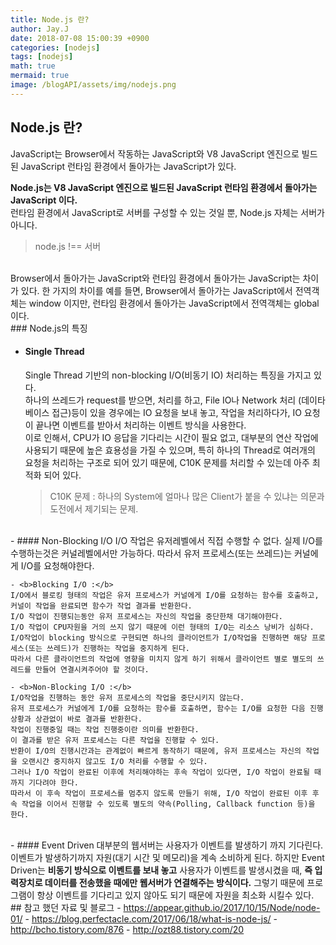 ```yaml
---
title: Node.js 란?
author: Jay.J
date: 2018-07-08 15:00:39 +0900
categories: [nodejs]
tags: [nodejs]
math: true
mermaid: true
image: /blogAPI/assets/img/nodejs.png
---
```


## Node.js 란?

JavaScript는 Browser에서 작동하는 JavaScript와 V8 JavaScript 엔진으로 빌드된 JavaScript 런타임 환경에서 돌아가는 JavaScript가 있다.  
  
<b>Node.js는 V8 JavaScript 엔진으로 빌드된 JavaScript 런타임 환경에서 돌아가는 JavaScript 이다.</b>  
런타임 환경에서 JavaScript로 서버를 구성할 수 있는 것일 뿐, Node.js 자체는 서버가 아니다.  
> node.js !== 서버  

<br>
Browser에서 돌아가는 JavaScript와 런타임 환경에서 돌아가는 JavaScript는 차이가 있다.  
한 가지의 차이를 예를 들면,  
Browser에서 돌아가는 JavaScript에서 전역객체는 window 이지만,  
런타임 환경에서 돌아가는 JavaScript에서 전역객체는 global 이다.  
  
<br>
### Node.js의 특징

- #### Single Thread  
    Single Thread 기반의 non-blocking I/O(비동기 IO) 처리하는 특징을 가지고 있다.  
    하나의 쓰레드가 request를 받으면, 처리를 하고, File IO나 Network 처리 (데이타 베이스 접근)등이 있을 경우에는 IO 요청을 보내 놓고, 작업을 처리하다가, IO 요청이 끝나면 이벤트를 받아서 처리하는 이벤트 방식을 사용한다.  
    이로 인해서, CPU가 IO 응답을 기다리는 시간이 필요 없고, 대부분의 연산 작업에 사용되기 때문에 높은 효용성을 가질 수 있으며, 특히 하나의 Thread로 여러개의 요청을 처리하는 구조로 되어 있기 때문에, C10K 문제를 처리할 수 있는데 아주 최적화 되어 있다.  
    > C10K 문제 : 하나의 System에 얼마나 많은 Client가 붙을 수 있냐는 의문과 도전에서 제기되는 문제.  

<br>
- #### Non-Blocking I/O  
    I/O 작업은 유저레벨에서 직접 수행할 수 없다.  
    실제 I/O를 수행하는것은 커널레벨에서만 가능하다.  
    따라서 유저 프로세스(또는 쓰레드)는 커널에게 I/O를 요청해야한다.  
    
    - <b>Blocking I/O :</b>  
    I/O에서 블로킹 형태의 작업은 유저 프로세스가 커널에게 I/O를 요청하는 함수를 호출하고, 커널이 작업을 완료되면 함수가 작업 결과를 반환한다.  
    I/O 작업이 진행되는동안 유저 프로세스는 자신의 작업을 중단한채 대기해야한다.  
    I/O 작업이 CPU자원을 거의 쓰지 않기 때문에 이런 형태의 I/O는 리소스 낭비가 심하다.  
    I/O작업이 blocking 방식으로 구현되면 하나의 클라이언트가 I/O작업을 진행하면 해당 프로세스(또는 쓰레드)가 진행하는 작업을 중지하게 된다.  
    따라서 다른 클라이언트의 작업에 영향을 미치지 않게 하기 위해서 클라이언트 별로 별도의 쓰레드를 만들어 연결시켜주어야 할 것이다.  
    
    - <b>Non-Blocking I/O :</b>  
    I/O작업을 진행하는 동안 유저 프로세스의 작업을 중단시키지 않는다.  
    유저 프로세스가 커널에게 I/O를 요청하는 함수를 호출하면, 함수는 I/O를 요청한 다음 진행상황과 상관없이 바로 결과를 반환한다.  
    작업이 진행중일 때는 작업 진행중이란 의미를 반환한다.  
    이 결과를 받은 유저 프로세스는 다른 작업을 진행할 수 있다.  
    반환이 I/O의 진행시간과는 관계없이 빠르게 동작하기 때문에, 유저 프로세스는 자신의 작업을 오랜시간 중지하지 않고도 I/O 처리를 수행할 수 있다.  
    그러나 I/O 작업이 완료된 이후에 처리해야하는 후속 작업이 있다면, I/O 작업이 완료될 때까지 기다려야 한다.  
    따라서 이 후속 작업이 프로세스를 멈추지 않도록 만들기 위해, I/O 작업이 완료된 이후 후속 작업을 이어서 진행할 수 있도록 별도의 약속(Polling, Callback function 등)을 한다.  

<br>
- #### Event Driven   
    대부분의 웹서버는 사용자가 이벤트를 발생하기 까지 기다린다.  
    이벤트가 발생하기까지 자원(대기 시간 및 메모리)을 계속 소비하게 된다.  
    하지만 Event Driven는 <b>비동기 방식으로 이벤트를 보내 놓고</b> 사용자가 이벤트를 발생시켰을 때,  
    <b>즉 입력장치로 데이터를 전송했을 때에만 웹서버가 연결해주는 방식이다.</b>  
    그렇기 때문에 프로그램이 항상 이벤트를 기다리고 있지 않아도 되기 때문에 자원을 최소화 시킬수 있다.  
    

<br>
## 참고 했던 자료 및 블로그  
 - <a href="https://appear.github.io/2017/10/15/Node/node-01/">https://appear.github.io/2017/10/15/Node/node-01/</a>
 - <a href="https://blog.perfectacle.com/2017/06/18/what-is-node-js/">https://blog.perfectacle.com/2017/06/18/what-is-node-js/</a>
 - <a href="http://bcho.tistory.com/876">http://bcho.tistory.com/876</a>
 - <a href="http://ozt88.tistory.com/20">http://ozt88.tistory.com/20</a>

